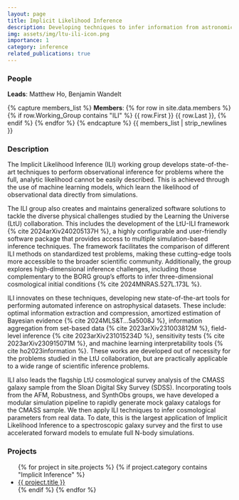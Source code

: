 ```yaml
---
layout: page
title: Implicit Likelihood Inference
description: Developing techniques to infer information from astronomical observations
img: assets/img/ltu-ili-icon.png
importance: 1
category: inference
related_publications: true
---
```


### People
**Leads**: Matthew Ho, Benjamin Wandelt

{% capture members_list %}
**Members**: 
{% for row in site.data.members %}
{% if row.Working_Group contains "ILI" %}
{{ row.First }} {{ row.Last }}, 
{% endif %}
{% endfor %}
{% endcapture %}
{{ members_list | strip_newlines }}

### Description
The Implicit Likelihood Inference (ILI) working group develops state-of-the-art techniques to perform observational inference for problems where the full, analytic likelihood cannot be easily described. This is achieved through the use of machine learning models, which learn the likelihood of observational data directly from simulations.

The ILI group also creates and maintains generalized software solutions to tackle the diverse physical challenges studied by the Learning the Universe (LtU) collaboration. This includes the development of the LtU-ILI framework {% cite 2024arXiv240205137H %}, a highly configurable and user-friendly software package that provides access to multiple simulation-based inference techniques. The framework facilitates the comparison of different ILI methods on standardized test problems, making these cutting-edge tools more accessible to the broader scientific community. Additionally, the group explores high-dimensional inference challenges, including those complementary to the BORG group’s efforts to infer three-dimensional cosmological initial conditions {% cite 2024MNRAS.527L.173L %}.

ILI innovates on these techniques, developing new state-of-the-art tools for performing automated inference on astrophysical datasets. These include: optimal information extraction and compression, amortized estimation of Bayesian evidence {% cite 2024MLS&T...5a5008J %}, information aggregation from set-based data {% cite 2023arXiv231003812M %}, field-level inference {% cite 2023arXiv231015234D %}, sensitivity tests {% cite 2023arXiv230915071M %}, and machine learning interpretability tools {% cite ho2023information %}. These works are developed out of necessity for the problems studied in the LtU collaboration, but are practically applicable to a wide range of scientific inference problems.

ILI also leads the flagship LtU cosmological survey analysis of the CMASS galaxy sample from the Sloan Digital Sky Survey (SDSS). Incorporating tools from the AFM, Robustness, and SynthObs groups, we have developed a modular simulation pipeline to rapidly generate mock galaxy catalogs for the CMASS sample. We then apply ILI techniques to infer cosmological parameters from real data. To date, this is the largest application of Implicit Likelihood Inference to a spectroscopic galaxy survey and the first to use accelerated forward models to emulate full N-body simulations.

### Projects
<ul>
{% for project in site.projects %}
  {% if project.category contains "Implicit Inference" %}
    <li><a href="{{ project.url }}">{{ project.title }}</a></li>
  {% endif %}
{% endfor %}
</ul>
